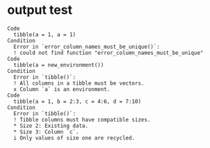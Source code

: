 # output test

    Code
      tibble(a = 1, a = 1)
    Condition
      Error in `error_column_names_must_be_unique()`:
      ! could not find function "error_column_names_must_be_unique"
    Code
      tibble(a = new_environment())
    Condition
      Error in `tibble()`:
      ! All columns in a tibble must be vectors.
      x Column `a` is an environment.
    Code
      tibble(a = 1, b = 2:3, c = 4:6, d = 7:10)
    Condition
      Error in `tibble()`:
      ! Tibble columns must have compatible sizes.
      * Size 2: Existing data.
      * Size 3: Column `c`.
      i Only values of size one are recycled.

